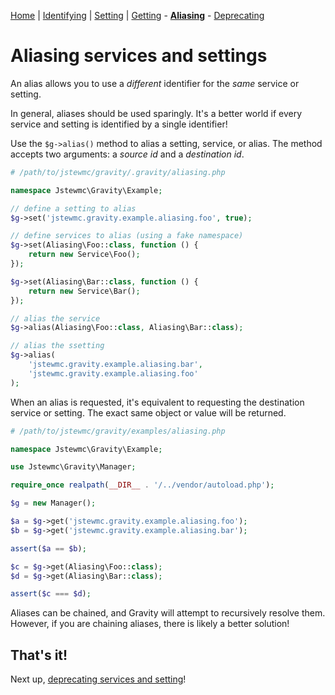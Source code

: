 [Home](index.md) | [Identifying](identifying.md) | [Setting](setting.md) | [Getting](getting.md) - [**Aliasing**](aliasing.md) - [Deprecating](deprecating.md)

# Aliasing services and settings

An alias allows you to use a _different_ identifier for the _same_ service or setting.

In general, aliases should be used sparingly. It's a better world if every service and setting is identified by a single identifier!

Use the `$g->alias()` method to alias a setting, service, or alias. The method accepts two arguments: a _source id_ and a _destination id_.

```php
# /path/to/jstewmc/gravity/.gravity/aliasing.php

namespace Jstewmc\Gravity\Example;

// define a setting to alias
$g->set('jstewmc.gravity.example.aliasing.foo', true);

// define services to alias (using a fake namespace)
$g->set(Aliasing\Foo::class, function () {
    return new Service\Foo();
});

$g->set(Aliasing\Bar::class, function () {
    return new Service\Bar();
});

// alias the service
$g->alias(Aliasing\Foo::class, Aliasing\Bar::class);

// alias the ssetting
$g->alias(
    'jstewmc.gravity.example.aliasing.bar',
    'jstewmc.gravity.example.aliasing.foo'
);
```

When an alias is requested, it's equivalent to requesting the destination service or setting. The exact same object or value will be returned.

```php
# /path/to/jstewmc/gravity/examples/aliasing.php

namespace Jstewmc\Gravity\Example;

use Jstewmc\Gravity\Manager;

require_once realpath(__DIR__ . '/../vendor/autoload.php');

$g = new Manager();

$a = $g->get('jstewmc.gravity.example.aliasing.foo');
$b = $g->get('jstewmc.gravity.example.aliasing.bar');

assert($a == $b);

$c = $g->get(Aliasing\Foo::class);
$d = $g->get(Aliasing\Bar::class);

assert($c === $d);
```

Aliases can be chained, and Gravity will attempt to recursively resolve them. However, if you are chaining aliases, there is likely a better solution!

## That's it!

Next up, [deprecating services and setting](deprecating.md)!
